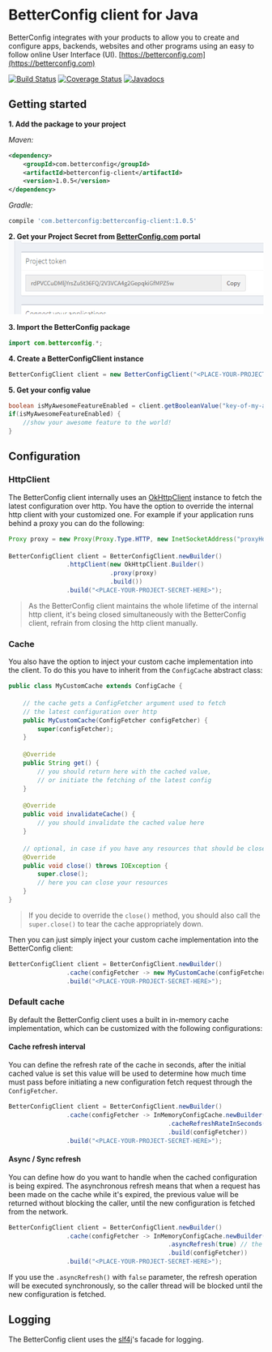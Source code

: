 # BetterConfig client for Java
BetterConfig integrates with your products to allow you to create and configure apps, backends, websites and other programs using an easy to follow online User Interface (UI). [https://betterconfig.com](https://betterconfig.com)

[![Build Status](https://travis-ci.org/BetterConfig/BetterConfigClient-java.svg?branch=master)](https://travis-ci.org/BetterConfig/BetterConfigClient-java) [![Coverage Status](https://img.shields.io/codecov/c/github/BetterConfig/BetterConfigClient-java.svg)](https://codecov.io/gh/BetterConfig/BetterConfigClient-java) [![Javadocs](http://javadoc.io/badge/com.betterconfig/betterconfig-client.svg)](http://javadoc.io/doc/com.betterconfig/betterconfig-client)

## Getting started

**1. Add the package to your project**

*Maven:*
```xml
<dependency>
    <groupId>com.betterconfig</groupId>
    <artifactId>betterconfig-client</artifactId>
    <version>1.0.5</version>
</dependency>
```
*Gradle:*
```groovy
compile 'com.betterconfig:betterconfig-client:1.0.5'
```
**2. Get your Project Secret from [BetterConfig.com](https://betterconfig.com) portal**
![YourConnectionUrl](https://raw.githubusercontent.com/BetterConfig/BetterConfigClient-dotnet/master/media/readme01.png  "YourProjectToken")

**3. Import the BetterConfig package**
```java
import com.betterconfig.*;
```

**4. Create a BetterConfigClient instance**
```java
BetterConfigClient client = new BetterConfigClient("<PLACE-YOUR-PROJECT-SECRET-HERE>");
```
**5. Get your config value**
```java
boolean isMyAwesomeFeatureEnabled = client.getBooleanValue("key-of-my-awesome-feature", false);
if(isMyAwesomeFeatureEnabled) {
    //show your awesome feature to the world!
}
```
## Configuration
### HttpClient
The BetterConfig client internally uses an [OkHttpClient](https://github.com/square/okhttp) instance to fetch the latest configuration over http. You have the option to override the internal http client with your customized one. For example if your application runs behind a proxy you can do the following:
```java
Proxy proxy = new Proxy(Proxy.Type.HTTP, new InetSocketAddress("proxyHost", proxyPort));

BetterConfigClient client = BetterConfigClient.newBuilder()
                .httpClient(new OkHttpClient.Builder()
                            .proxy(proxy)
                            .build())
                .build("<PLACE-YOUR-PROJECT-SECRET-HERE>");
```
> As the BetterConfig client maintains the whole lifetime of the internal http client, it's being closed simultaneously with the BetterConfig client, refrain from closing the http client manually.

### Cache
You also have the option to inject your custom cache implementation into the client. To do this you have to inherit from the `ConfigCache` abstract class:
```java
public class MyCustomCache extends ConfigCache {

    // the cache gets a ConfigFetcher argument used to fetch
    // the latest configuration over http
    public MyCustomCache(ConfigFetcher configFetcher) {
        super(configFetcher);
    }

    @Override
    public String get() {
        // you should return here with the cached value,
        // or initiate the fetching of the latest config
    }

    @Override
    public void invalidateCache() {
        // you should invalidate the cached value here
    }

    // optional, in case if you have any resources that should be closed
    @Override
    public void close() throws IOException {
        super.close();
        // here you can close your resources
    }
}
```
> If you decide to override the `close()` method, you should also call the `super.close()` to tear the cache appropriately down.

Then you can just simply inject your custom cache implementation into the BetterConfig client:
```java
BetterConfigClient client = BetterConfigClient.newBuilder()
                .cache(configFetcher -> new MyCustomCache(configFetcher))
                .build("<PLACE-YOUR-PROJECT-SECRET-HERE>");
```
### Default cache
By default the BetterConfig client uses a built in in-memory cache implementation, which can be customized with the following configurations:
#### Cache refresh interval
You can define the refresh rate of the cache in seconds, after the initial cached value is set this value will be used to determine how much time must pass before initiating a new configuration fetch request through the `ConfigFetcher`.
```java
BetterConfigClient client = BetterConfigClient.newBuilder()
                .cache(configFetcher -> InMemoryConfigCache.newBuilder()
                                            .cacheRefreshRateInSeconds(2) // the cache will expire in 2 seconds
                                            .build(configFetcher))
                .build("<PLACE-YOUR-PROJECT-SECRET-HERE>");
```
#### Async / Sync refresh
You can define how do you want to handle when the cached configuration is being expired. The asynchronous refresh means that when a request has been made on the cache while it's expired, the previous value will be returned without blocking the caller, until the new configuration is fetched from the network.
```java
BetterConfigClient client = BetterConfigClient.newBuilder()
                .cache(configFetcher -> InMemoryConfigCache.newBuilder()
                                            .asyncRefresh(true) // the refresh will be executed asynchronously
                                            .build(configFetcher))
                .build("<PLACE-YOUR-PROJECT-SECRET-HERE>");
```
If you use the `.asyncRefresh()` with `false` parameter, the refresh operation will be executed synchronously, so the caller thread  will be blocked until the new configuration is fetched.

## Logging
The BetterConfig client uses the [slf4j](https://www.slf4j.org)'s facade for logging.
